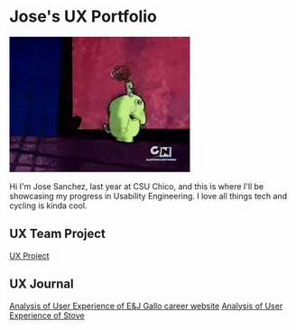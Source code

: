 # Jose's UX Portfolio
![Photo of Fred Fredburger](assets/fred-fredburger.gif)

Hi I'm Jose Sanchez, last year at CSU Chico, and this is where I'll be showcasing my progress in Usability Engineering. I love all things tech and cycling is kinda cool.
## UX Team Project

[UX Project](https://usabilityengineering.github.io/bracket-maker/)

## UX Journal

[Analysis of User Experience of E&J Gallo career website](j01/)
[Analysis of User Experience of Stove](j02/)
